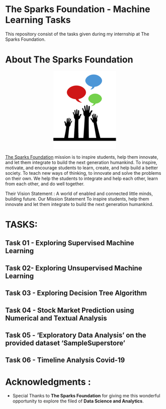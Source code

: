 # The Sparks Foundation - Machine Learning Tasks

This repository consist of the tasks given during my internship at The Sparks Foundation.

# About The Sparks Foundation
<p align='center'>
<img src="https://github.com/divyanshugit/Data-and-Business-Analytics-Projects/blob/main/img/tsf.png">
</p>

[The Sparks Foundation](https://thesparksfoundationsingapore.org/) mission is to inspire students, help them innovate, and let them integrate to build the next generation humankind. To inspire, motivate, and encourage students to learn, create, and help build a better society. To teach new ways of thinking, to innovate and solve the problems on their own. We help the students to integrate and help each other, learn from each other, and do well together.

Their Vision Statement : A world of enabled and connected little minds, building future. Our Mission Statement To inspire students, help them innovate and let them integrate to build the next generation humankind.

# TASKS:

## Task 01 - Exploring Supervised Machine Learning

## Task 02- Exploring Unsupervised Machine Learning

## Task 03 - Exploring Decision Tree Algorithm

## Task 04 - Stock Market Prediction using Numerical and Textual Analysis
## Task 05 - ‘Exploratory Data Analysis’ on the provided dataset ‘SampleSuperstore’
## Task 06 - Timeline Analysis  Covid-19

# Acknowledgments :

- Special Thanks to **The Sparks Foundation** for  giving me this wonderful opportunity to explore the filed of **Data Science and Analytics**.
